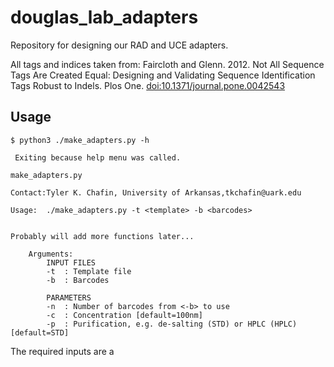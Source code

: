 # douglas_lab_adapters
Repository for designing our RAD and UCE adapters. 

All tags and indices taken from: Faircloth and Glenn. 2012. Not All Sequence Tags Are Created Equal: Designing and Validating Sequence Identification Tags Robust to Indels. Plos One. [doi:10.1371/journal.pone.0042543](https://journals.plos.org/plosone/article?id=10.1371/journal.pone.0042543)

## Usage
````
$ python3 ./make_adapters.py -h

 Exiting because help menu was called.

make_adapters.py

Contact:Tyler K. Chafin, University of Arkansas,tkchafin@uark.edu

Usage:  ./make_adapters.py -t <template> -b <barcodes>


Probably will add more functions later...

	Arguments:
		INPUT FILES
		-t	: Template file
		-b	: Barcodes

		PARAMETERS
		-n	: Number of barcodes from <-b> to use
		-c	: Concentration [default=100nm]
		-p	: Purification, e.g. de-salting (STD) or HPLC (HPLC) [default=STD]

````

The required inputs are a <template> file, where [f] is a placeholder for the FORWARD sequence of each tag, and [r] for the REVERSE sequence:
	
````
>ddRAD2.0_PstI_P1.1
ACACTCTTTCCCTACACGACGCTCTTCCGATCT[f]TGC*A

>ddRAD2.0_PstI_P1.2
/5Phos/[r]AGATCGGAAGAGCGTCGTGTAGGGAAAGAGTGT

>ddRAD2.0_MspI_P2.1
GTGACTGGAGTTCAGACGTGTGCTCTTCCGATC*T

>ddRAD2.0_MspI_P2.2
/5phos/GATCGGAAGAGCGAGAACAA
````
Sequences without an [f] or [r] tag will be output as-is. Tag sequences will be output for each input barcode, with the barcode ID or name appended to the header. 

The <tags> file can be provided one of two ways. Either with one tag on each line:
````
AGTCCGACTG
AAGGTGCCTG
ATATCCGTGG
GGAGCTATGG
CCATATGAAC
GCAATTACCG
AATGCTGGTT
AACAACAACC
ACCGCCTATT
ACACGTATGA
CCGACTAAGC
...
...
...
````
In which case the whole tag sequence will be treated as the tag ID and appended to the full oligo name, or you can provide the desired idenfier as a first column in a tab-delimited file:
````
IDX13	CGATGT
IDX14	TGACCA
IDX15	ACAGTG
IDX16	GCCAAT
IDX17	CAGATC
IDX18	GATCAG
IDX19	CTTGTA
...
...
````

To run the program, provide the desired tag and template files to make_adapters.py:
```
$ python3 ./make_adapters.py -t uce_template.fasta -b 10nt_ed5_tags.txt 
```




